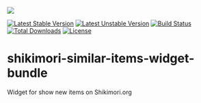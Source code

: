 <img src="http://anime-db.org/bundles/animedboffsite/images/shikimori.org.png" /><br />

[![Latest Stable Version](https://poser.pugx.org/anime-db/shikimori-similar-items-widget-bundle/v/stable.png)](https://packagist.org/packages/anime-db/shikimori-similar-items-widget-bundle)
[![Latest Unstable Version](https://poser.pugx.org/anime-db/shikimori-similar-items-widget-bundle/v/unstable.png)](https://packagist.org/packages/anime-db/shikimori-similar-items-widget-bundle)
[![Build Status](https://travis-ci.org/anime-db/shikimori-similar-items-widget-bundle.png)](https://travis-ci.org/anime-db/shikimori-similar-items-widget-bundle)
[![Total Downloads](https://poser.pugx.org/anime-db/shikimori-similar-items-widget-bundle/downloads.png)](https://packagist.org/packages/anime-db/shikimori-similar-items-widget-bundle)
[![License](https://poser.pugx.org/anime-db/shikimori-similar-items-widget-bundle/license.png)](https://packagist.org/packages/anime-db/shikimori-similar-items-widget-bundle)

shikimori-similar-items-widget-bundle
=================================

Widget for show new items on Shikimori.org